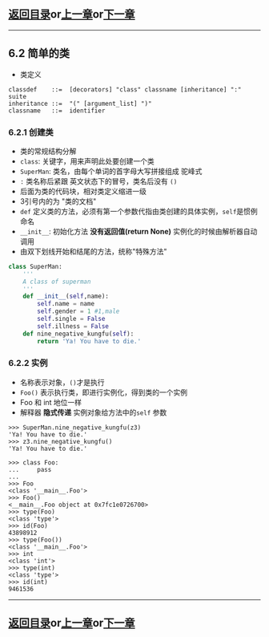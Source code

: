 ## [返回目录][catalogue]or[上一章][pre_chap]or[下一章][next_chap]
-----------------------------------------------------------------------------------


## 6.2 简单的类

+ 类定义
```pybnf
classdef    ::=  [decorators] "class" classname [inheritance] ":" suite
inheritance ::=  "(" [argument_list] ")"
classname   ::=  identifier
```

### 6.2.1 创建类


+ 类的常规结构分解
+ `class`: 关键字，用来声明此处要创建一个类
+ `SuperMan`: 类名，由每个单词的首字母大写拼接组成 驼峰式
+ `:` 类名称后紧跟 英文状态下的冒号，类名后没有 `()` 
+ 后面为类的代码块，相对类定义缩进一级
+ 3引号内的为 "类的文档"
+ `def` 定义类的方法，必须有第一个参数代指由类创建的具体实例，`self`是惯例命名
+ `__init__`: 初始化方法 **没有返回值(return None)** 实例化的时候由解析器自动调用
+ 由双下划线开始和结尾的方法，统称"特殊方法"

```python
class SuperMan:
    '''
    A class of superman
    '''
    def __init__(self,name):
        self.name = name
        self.gender = 1 #1,male
        self.single = False
        self.illness = False
    def nine_negative_kungfu(self):
        return 'Ya! You have to die.'
```



### 6.2.2 实例

+ 名称表示对象，`()`才是执行
+ `Foo()` 表示执行类，即进行实例化，得到类的一个实例
+ Foo 和 int 地位一样
+ 解释器  **隐式传递** 实例对象给方法中的`self` 参数

```
>>> SuperMan.nine_negative_kungfu(z3)
'Ya! You have to die.'
>>> z3.nine_negative_kungfu()
'Ya! You have to die.'
```



```doctest
>>> class Foo:
...     pass
... 
>>> Foo
<class '__main__.Foo'>
>>> Foo()
<__main__.Foo object at 0x7fc1e0726700>
>>> type(Foo)
<class 'type'>
>>> id(Foo)
43898912
>>> type(Foo())
<class '__main__.Foo'>
>>> int
<class 'int'>
>>> type(int)
<class 'type'>
>>> id(int)
9461536
```















-----------------------------------------------------------------------------------
## [返回目录][catalogue]or[上一章][pre_chap]or[下一章][next_chap]
[catalogue]: ../2021-01-21-chap6.md
[pre_chap]: chap6_1_OOP_Object_Oriented_Programming.md
[next_chap]: chap6_3_attribute.md
